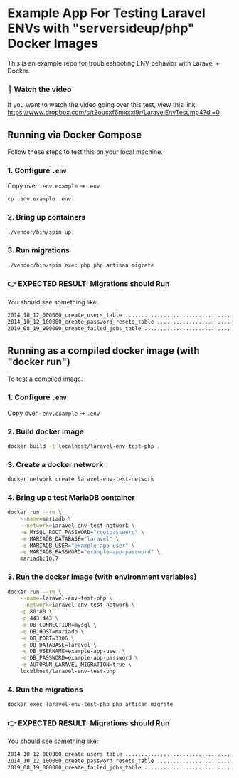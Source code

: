 # Example App For Testing Laravel ENVs with "serversideup/php" Docker Images
This is an example repo for troubleshooting ENV behavior with Laravel + Docker.

### 🎥 Watch the video
If you want to watch the video going over this test, view this link: https://www.dropbox.com/s/t2oucxf6mxxxi9r/LaravelEnvTest.mp4?dl=0

## Running via Docker Compose
Follow these steps to test this on your local machine.

### 1. Configure `.env`
Copy over `.env.example` → `.env`
```bash
cp .env.example .env
```

### 2. Bring up containers
```bash
./vendor/bin/spin up
```

### 3. Run migrations
```bash
./vendor/bin/spin exec php php artisan migrate
```

### 👉 EXPECTED RESULT: Migrations should Run
You should see something like:
```txt
2014_10_12_000000_create_users_table ......................................................... 8ms DONE
2014_10_12_100000_create_password_resets_table ............................................... 8ms DONE
2019_08_19_000000_create_failed_jobs_table .................................................. 10ms DONE
```

## Running as a compiled docker image (with "docker run")
To test a compiled image.

### 1. Configure `.env`
Copy over `.env.example` → `.env`

### 2. Build docker image
```bash
docker build -t localhost/laravel-env-test-php .
```

### 3. Create a docker network
```bash
docker network create laravel-env-test-network
```

### 4. Bring up a test MariaDB container
```bash
docker run --rm \
	--name=mariadb \
	--network=laravel-env-test-network \
	-e MYSQL_ROOT_PASSWORD="rootpassword" \
	-e MARIADB_DATABASE="laravel" \
	-e MARIADB_USER="example-app-user" \
	-e MARIADB_PASSWORD="example-app-password" \
	mariadb:10.7
```
### 3. Run the docker image (with environment variables)
```bash
docker run --rm \
	--name=laravel-env-test-php \
	--network=laravel-env-test-network \
	-p 80:80 \
	-p 443:443 \
	-e DB_CONNECTION=mysql \
	-e DB_HOST=mariadb \
	-e DB_PORT=3306 \
	-e DB_DATABASE=laravel \
	-e DB_USERNAME=example-app-user \
	-e DB_PASSWORD=example-app-password \
	-e AUTORUN_LARAVEL_MIGRATION=true \
	localhost/laravel-env-test-php
```

### 4. Run the migrations
```bash
docker exec laravel-env-test-php php artisan migrate
```

### 👉 EXPECTED RESULT: Migrations should Run
You should see something like:
```txt
2014_10_12_000000_create_users_table ......................................................... 8ms DONE
2014_10_12_100000_create_password_resets_table ............................................... 8ms DONE
2019_08_19_000000_create_failed_jobs_table .................................................. 10ms DONE
```